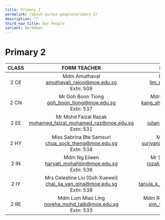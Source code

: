 ```yaml
---
title: Primary 2
permalink: /about-us/our-people/primary-2/
description: ""
third_nav_title: Our People
variant: markdown
---
```

# Primary 2

| CLASS |                                      FORM TEACHER                                      |                               FORM TEACHER                               |
|:-----:|:-------------------------------:|:----------------------------------------:|
|  2 CE |Mdm Amuthaval<br>[amuthavali_rajoo@moe.edu.sg](mailto:amuthavali_rajoo@moe.edu.sg)<br>Extn: 509             |Mdm Lim Pui Yee<br>[lim_pui_yee@moe.edu.sg](mailto:lim_pui_yee@moe.edu.sg)<br>Extn: 533    |
|  2 CN |Mr Goh Boon Tiong<br>[goh_boon_tiong@moe.edu.sg](mailto:goh_boon_tiong@moe.edu.sg)<br>Extn: 537             | Mdm Kang Shuang Juan <br>[kang_shuang_juan@moe.edu.sg](mailto:kang_shuang_juan@moe.edu.sg)<br>Extn: 504          |
|  2 EE |Mr Mohd Faizal Razak<br>[mohamed_faizal_mohamed_raz@moe.edu.sg](mailto:mohamed_faizal_mohamed_raz@moe.edu.sg)<br>Extn: 531       | Mdm Maszelin<br>[juliana_sahak@moe.edu.sg](mailto:juliana_sahak@moe.edu.sg)<br>Extn: 536 |
|  2 HY | Miss Sabrina Bte Samsuri<br>[chua_sock_theng@moe.edu.sg](mailto:chua_sock_theng@moe.edu.sg)<br>Extn: 534 |Miss Wong Qiu Yan<br>[suriyana_ghaphari@moe.edu.sg](mailto:suriyana_ghaphari@moe.edu.sg)<br>Extn: 581 |
|  2 IN | Mdm Ng Eileen <br>[haryati_mohahlim@moe.edu.sg](mailto:haryati_mohahlim@moe.edu.sg)<br>Extn: 536        |  Mr Shawn Yeap Wen Bin <br>[rozali_ibrahim@moe.edu.sg](mailto:rozali_ibrahim@moe.edu.sg)<br>Extn: 543    |
|  2 IY |  Mrs Celestine Liu (Goh Xuewei)<br>[chai_jia_yan_gina@moe.edu.sg](mailto:chai_jia_yan_gina@moe.edu.sg)<br>Extn: 538         |       Mdm Pan JiaYi<br>[tanuja_k_k_chandran@moe.edu.sg](mailto:tanuja_k_k_chandran@moe.edu.sg)<br>Extn: 506       |
|  2 RE |Mdm Lum Miao Ling<br>[noreha_mohd_taib@moe.edu.sg](mailto:noreha_mohd_taib@moe.edu.sg)<br>Extn: 533                 |Mdm Remigius Sterina Victoria<br>[sim_wenyan@moe.edu.sg](mailto:sim_wen_yan@moe.edu.sg)<br>Extn: 511 |